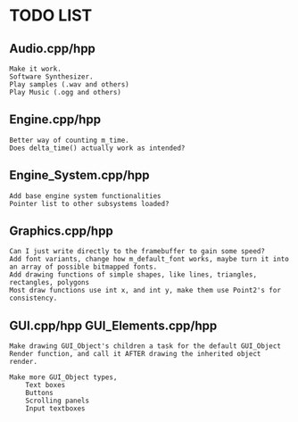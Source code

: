 # TODO LIST

## Audio.cpp/hpp
	Make it work.
	Software Synthesizer.
	Play samples (.wav and others)
	Play Music (.ogg and others)

## Engine.cpp/hpp
	Better way of counting m_time.
	Does delta_time() actually work as intended?

## Engine_System.cpp/hpp
	Add base engine system functionalities
	Pointer list to other subsystems loaded?

## Graphics.cpp/hpp
	Can I just write directly to the framebuffer to gain some speed?
	Add font variants, change how m_default_font works, maybe turn it into an array of possible bitmapped fonts.
	Add drawing functions of simple shapes, like lines, triangles, rectangles, polygons
	Most draw functions use int x, and int y, make them use Point2's for consistency.

## GUI.cpp/hpp GUI_Elements.cpp/hpp
	Make drawing GUI_Object's children a task for the default GUI_Object Render function, and call it AFTER drawing the inherited object render.
	
	Make more GUI_Object types,
		Text boxes
		Buttons
		Scrolling panels
		Input textboxes
